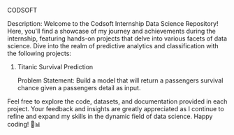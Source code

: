 CODSOFT

Description: Welcome to the Codsoft Internship Data Science Repository! Here, you'll find a showcase of my journey and achievements during the internship, featuring hands-on projects that delve into various facets of data science. Dive into the realm of predictive analytics and classification with the following projects:

1. Titanic Survival Prediction
   
   Problem Statement: Build a model that will return a passengers survival chance given a passengers detail as input.
    
Feel free to explore the code, datasets, and documentation provided in each project. Your feedback and insights are greatly appreciated as I continue to refine and expand my skills in the dynamic field of data science. Happy coding! 🚀📊
